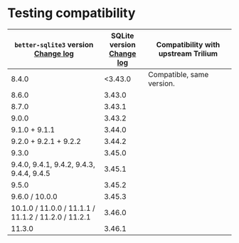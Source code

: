 # Testing compatibility
| `better-sqlite3` version  <br>[Change log](https://github.com/WiseLibs/better-sqlite3/releases) | SQLite version  <br>[Change log](https://www.sqlite.org/changes.html) | Compatibility with upstream Trilium |
| --- | --- | --- |
| 8.4.0 | <3.43.0 | Compatible, same version. |
| 8.6.0 | 3.43.0 |     |
| 8.7.0 | 3.43.1 |     |
| 9.0.0 | 3.43.2 |     |
| 9.1.0 + 9.1.1 | 3.44.0 |     |
| 9.2.0 + 9.2.1 + 9.2.2 | 3.44.2 |     |
| 9.3.0 | 3.45.0 |     |
| 9.4.0, 9.4.1, 9.4.2, 9.4.3, 9.4.4, 9.4.5 | 3.45.1 |     |
| 9.5.0 | 3.45.2 |     |
| 9.6.0 / 10.0.0 | 3.45.3 |     |
| 10.1.0 / 11.0.0 / 11.1.1 / 11.1.2 / 11.2.0 / 11.2.1 | 3.46.0 |     |
| 11.3.0 | 3.46.1 |     |